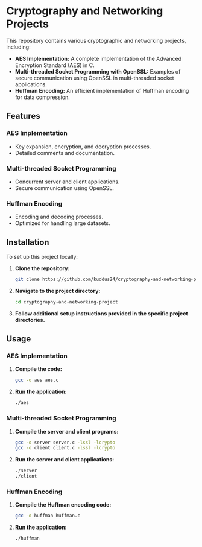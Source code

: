 # Cryptography and Networking Projects

This repository contains various cryptographic and networking projects, including:

- **AES Implementation:** A complete implementation of the Advanced Encryption Standard (AES) in C.
- **Multi-threaded Socket Programming with OpenSSL:** Examples of secure communication using OpenSSL in multi-threaded socket applications.
- **Huffman Encoding:** An efficient implementation of Huffman encoding for data compression.

## Features

### AES Implementation
- Key expansion, encryption, and decryption processes.
- Detailed comments and documentation.

### Multi-threaded Socket Programming
- Concurrent server and client applications.
- Secure communication using OpenSSL.

### Huffman Encoding
- Encoding and decoding processes.
- Optimized for handling large datasets.

## Installation

To set up this project locally:

1. **Clone the repository:**

    ```bash
    git clone https://github.com/kuddus24/cryptography-and-networking-project.git
    ```

2. **Navigate to the project directory:**

    ```bash
    cd cryptography-and-networking-project
    ```

3. **Follow additional setup instructions provided in the specific project directories.**

## Usage

### AES Implementation

1. **Compile the code:**

    ```bash
    gcc -o aes aes.c
    ```

2. **Run the application:**

    ```bash
    ./aes
    ```

### Multi-threaded Socket Programming

1. **Compile the server and client programs:**

    ```bash
    gcc -o server server.c -lssl -lcrypto
    gcc -o client client.c -lssl -lcrypto
    ```

2. **Run the server and client applications:**

    ```bash
    ./server
    ./client
    ```

### Huffman Encoding

1. **Compile the Huffman encoding code:**

    ```bash
    gcc -o huffman huffman.c
    ```

2. **Run the application:**

    ```bash
    ./huffman
    ```




